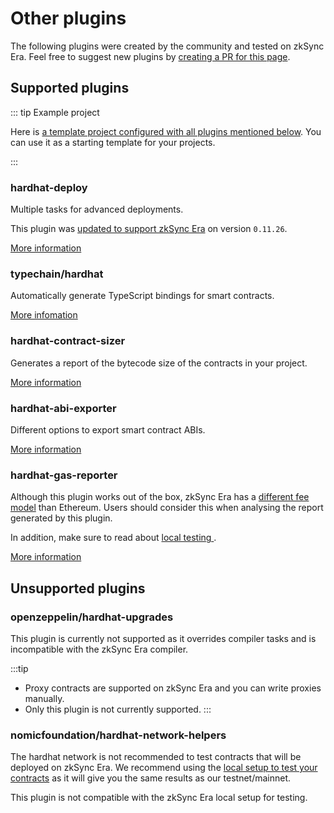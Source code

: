 # Other plugins

The following plugins were created by the community and tested on zkSync Era. Feel free to suggest new plugins by [creating a PR for this page](https://github.com/matter-labs/zksync-web-v2-docs/edit/main/docs/api/hardhat/other-plugins.md).

## Supported plugins

::: tip Example project

Here is [a template project configured with all plugins mentioned below](https://github.com/matter-labs/era-hardhat-with-plugins). You can use it as a starting template for your projects.

:::

### hardhat-deploy

Multiple tasks for advanced deployments.

This plugin was [updated to support zkSync Era](https://github.com/wighawag/hardhat-deploy/pull/437) on version `0.11.26`.

[More information](https://www.npmjs.com/package/hardhat-deploy)

### typechain/hardhat

Automatically generate TypeScript bindings for smart contracts.

[More infomation](https://www.npmjs.com/package/@typechain/hardhat)


### hardhat-contract-sizer

Generates a report of the bytecode size of the contracts in your project.

[More information](https://www.npmjs.com/package/hardhat-contract-sizer)

### hardhat-abi-exporter

Different options to export smart contract ABIs.

[More information](https://www.npmjs.com/package/hardhat-abi-exporter)

### hardhat-gas-reporter

Although this plugin works out of the box, zkSync Era has a [different fee model](../../dev/developer-guides/transactions/fee-model.md) than Ethereum. Users should consider this when analysing the report generated by this plugin.

In addition, make sure to read about [local testing ](./testing.md).

[More information](https://www.npmjs.com/package/hardhat-gas-reporter)


## Unsupported plugins

### openzeppelin/hardhat-upgrades

This plugin is currently not supported as it overrides compiler tasks and is incompatible with the zkSync Era compiler. 

:::tip
- Proxy contracts are supported on zkSync Era and you can write proxies manually.
- Only this plugin is not currently supported. 
:::

### nomicfoundation/hardhat-network-helpers

The hardhat network is not recommended to test contracts that will be deployed on zkSync Era. We recommend using the [local setup to test your contracts](testing.md) as it will give you the same results as our testnet/mainnet.

This plugin is not compatible with the zkSync Era local setup for testing.


 
